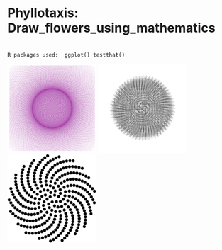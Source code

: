 # Phyllotaxis: Draw_flowers_using_mathematics
                                                                                                 R packages used:  ggplot() testthat()

<img src="flower.png" width="200" height="200">  <img src="phyllotaxis2.png" width="200" height="200"> <img src="phyllotaxis_flower.png" width="200" height="200">   

